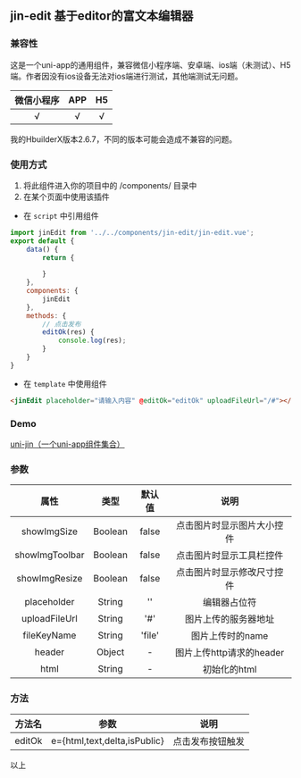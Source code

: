 ## jin-edit 基于editor的富文本编辑器

### 兼容性

这是一个uni-app的通用组件，兼容微信小程序端、安卓端、ios端（未测试）、H5端。作者因没有ios设备无法对ios端进行测试，其他端测试无问题。

微信小程序 | APP | H5
:--: | :--: | :--:
√ | √ | √

我的HbuilderX版本2.6.7，不同的版本可能会造成不兼容的问题。

### 使用方式

1. 将此组件进入你的项目中的 /components/ 目录中
2. 在某个页面中使用该插件
- 在 `script` 中引用组件
```javascript
import jinEdit from '../../components/jin-edit/jin-edit.vue';
export default {
	data() {
		return {
			
		}
	},
	components: {
		jinEdit
	},
	methods: {
		// 点击发布
		editOk(res) {
			console.log(res);
		}
	}
}
```
- 在 `template` 中使用组件
```html
<jinEdit placeholder="请输入内容" @editOk="editOk" uploadFileUrl="/#"></jinEdit> 
```

### Demo

[uni-jin（一个uni-app组件集合）](https://github.com/wangjinxin613/uni-jin)

### 参数

属性 | 类型 | 默认值 | 说明
:--: | :--: | :--: | :--:
showImgSize | Boolean | false | 点击图片时显示图片大小控件
showImgToolbar | Boolean | false | 点击图片时显示工具栏控件
showImgResize | Boolean | false | 点击图片时显示修改尺寸控件
placeholder | String | '' | 编辑器占位符
uploadFileUrl | String | '#' | 图片上传的服务器地址
fileKeyName | String | 'file' | 图片上传时的name
header | Object | - | 图片上传http请求的header
html | String | - | 初始化的html 

### 方法

方法名 | 参数 | 说明
:--: | :--: | :--:
editOk | e={html,text,delta,isPublic} | 点击发布按钮触发	

以上